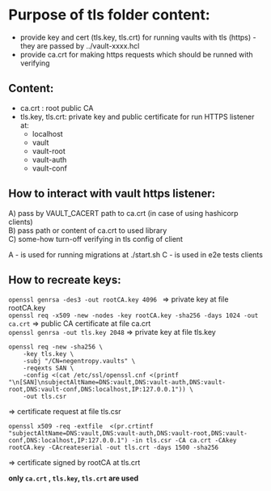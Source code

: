 # Purpose of tls folder content:

- provide key and cert (tls.key, tls.crt) for running vaults with tls (https) - they are passed by ../vault-xxxx.hcl
- provide ca.crt for making https requests which should be runned with verifying

## Content:

- ca.crt : root public CA
- tls.key, tls.crt: private key and public certificate for run HTTPS listener at:
    - localhost
    - vault
    - vault-root
    - vault-auth
    - vault-conf

## How to interact with vault https listener:

A) pass by VAULT_CACERT path to ca.crt (in case of using hashicorp clients)   
B) pass path or content of ca.crt to used library    
C) some-how turn-off verifying in tls config of client

A - is used for running migrations at ./start.sh C - is used in e2e tests clients

## How to recreate keys:

```openssl genrsa -des3 -out rootCA.key 4096 ``` => private key at file rootCA.key  
```openssl req -x509 -new -nodes -key rootCA.key -sha256 -days 1024 -out ca.crt``` => public CA certificate at file
ca.crt  
```openssl genrsa -out tls.key 2048``` =>  private key at file tls.key

```
openssl req -new -sha256 \
    -key tls.key \
    -subj "/CN=negentropy.vaults" \
    -reqexts SAN \
    -config <(cat /etc/ssl/openssl.cnf <(printf "\n[SAN]\nsubjectAltName=DNS:vault,DNS:vault-auth,DNS:vault-root,DNS:vault-conf,DNS:localhost,IP:127.0.0.1")) \
    -out tls.csr
```

=> certificate request at file tls.csr

```openssl x509 -req -extfile  <(pr.crtintf "subjectAltName=DNS:vault,DNS:vault-auth,DNS:vault-root,DNS:vault-conf,DNS:localhost,IP:127.0.0.1") -in tls.csr -CA ca.crt -CAkey rootCA.key -CAcreateserial -out tls.crt -days 1500 -sha256```

=> certificate signed by rootCA at tls.crt

__only ```ca.crt``` , ```tls.key```, ```tls.crt``` are used__